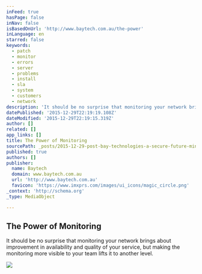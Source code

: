 ```yaml
---
inFeed: true
hasPage: false
inNav: false
isBasedOnUrl: 'http://www.baytech.com.au/the-power'
inLanguage: en
starred: false
keywords:
  - patch
  - monitor
  - errors
  - server
  - problems
  - install
  - sla
  - system
  - customers
  - network
description: 'It should be no surprise that monitoring your network brings about improvement in availability and quality of your service, but making the monitoring more visible to your team lifts it to another level.'
datePublished: '2015-12-29T22:19:19.108Z'
dateModified: '2015-12-29T22:19:15.319Z'
author: []
related: []
app_links: []
title: The Power of Monitoring
sourcePath: _posts/2015-12-29-post-bay-technologies-a-secure-future-mincor-ciram.md
published: true
authors: []
publisher:
  name: Baytech
  domain: www.baytech.com.au
  url: 'http://www.baytech.com.au'
  favicon: 'https://www.imxprs.com/images/ui_icons/magic_circle.png'
_context: 'http://schema.org'
_type: MediaObject

---
```

<article style=""><h1>The Power of Monitoring</h1><p>It should be no surprise that monitoring your network brings about improvement in availability and quality of your service, but making the monitoring more visible to your team lifts it to another level.</p><img src="https://s3-us-west-2.amazonaws.com/the-grid-img/p/a4613a4662f07bb7128f2b7589615e8eacd60799.jpg" /></article>